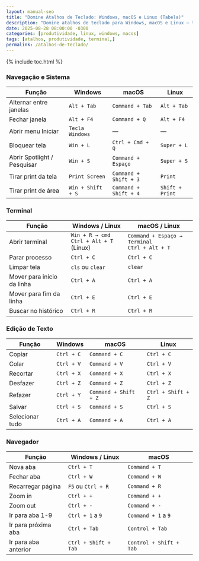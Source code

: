 ```yaml
---
layout: manual-seo
title: "Domine Atalhos de Teclado: Windows, macOS e Linux (Tabela)"
description: "Domine atalhos de teclado para Windows, macOS e Linux — tabela completa para quem usa múltiplos sistemas e terminal no dia a dia!"
date: 2025-08-28 08:00:00 -0300
categories: [produtividade, linux, windows, macos]
tags: [atalhos, produtividade, terminal,]
permalink: /atalhos-de-teclado/
---
```


 

{% include toc.html %}


<section class="post-content">



<h3> Navegação e Sistema</h3>
<table class="evergreen-table">
  <thead>
    <tr>
      <th>Função</th>
      <th>Windows</th>
      <th>macOS</th>
      <th>Linux</th>
    </tr>
  </thead>
  <tbody>
    <tr>
      <td data-label="Função">Alternar entre janelas</td>
      <td data-label="Windows"><code>Alt + Tab</code></td>
      <td data-label="macOS"><code>Command + Tab</code></td>
      <td data-label="Linux"><code>Alt + Tab</code></td>
    </tr>
    <tr>
      <td data-label="Função">Fechar janela</td>
      <td data-label="Windows"><code>Alt + F4</code></td>
      <td data-label="macOS"><code>Command + Q</code></td>
      <td data-label="Linux"><code>Alt + F4</code></td>
    </tr>
    <tr>
      <td data-label="Função">Abrir menu Iniciar</td>
      <td data-label="Windows"><code>Tecla Windows</code></td>
      <td data-label="macOS">—</td>
      <td data-label="Linux">—</td>
    </tr>
    <tr>
      <td data-label="Função">Bloquear tela</td>
      <td data-label="Windows"><code>Win + L</code></td>
      <td data-label="macOS"><code>Ctrl + Cmd + Q</code></td>
      <td data-label="Linux"><code>Super + L</code></td>
    </tr>
    <tr>
      <td data-label="Função">Abrir Spotlight / Pesquisar</td>
      <td data-label="Windows"><code>Win + S</code></td>
      <td data-label="macOS"><code>Command + Espaço</code></td>
      <td data-label="Linux"><code>Super + S</code></td>
    </tr>
    <tr>
      <td data-label="Função">Tirar print da tela</td>
      <td data-label="Windows"><code>Print Screen</code></td>
      <td data-label="macOS"><code>Command + Shift + 3</code></td>
      <td data-label="Linux"><code>Print</code></td>
    </tr>
    <tr>
      <td data-label="Função">Tirar print de área</td>
      <td data-label="Windows"><code>Win + Shift + S</code></td>
      <td data-label="macOS"><code>Command + Shift + 4</code></td>
      <td data-label="Linux"><code>Shift + Print</code></td>
    </tr>
  </tbody>
</table>

<h3> Terminal</h3>
<table class="evergreen-table">
  <thead>
    <tr>
      <th>Função</th>
      <th>Windows / Linux</th>
      <th>macOS / Linux</th>
    </tr>
  </thead>
  <tbody>
    <tr>
      <td data-label="Função">Abrir terminal</td>
      <td data-label="Windows / Linux"><code>Win + R → cmd</code><br><code>Ctrl + Alt + T</code> (Linux)</td>
      <td data-label="macOS / Linux"><code>Command + Espaço → Terminal</code><br><code>Ctrl + Alt + T</code></td>
    </tr>
    <tr>
      <td data-label="Função">Parar processo</td>
      <td data-label="Windows / Linux"><code>Ctrl + C</code></td>
      <td data-label="macOS / Linux"><code>Ctrl + C</code></td>
    </tr>
    <tr>
      <td data-label="Função">Limpar tela</td>
      <td data-label="Windows / Linux"><code>cls</code> ou <code>clear</code></td>
      <td data-label="macOS / Linux"><code>clear</code></td>
    </tr>
    <tr>
      <td data-label="Função">Mover para início da linha</td>
      <td data-label="Windows / Linux"><code>Ctrl + A</code></td>
      <td data-label="macOS / Linux"><code>Ctrl + A</code></td>
    </tr>
    <tr>
      <td data-label="Função">Mover para fim da linha</td>
      <td data-label="Windows / Linux"><code>Ctrl + E</code></td>
      <td data-label="macOS / Linux"><code>Ctrl + E</code></td>
    </tr>
    <tr>
      <td data-label="Função">Buscar no histórico</td>
      <td data-label="Windows / Linux"><code>Ctrl + R</code></td>
      <td data-label="macOS / Linux"><code>Ctrl + R</code></td>
    </tr>
  </tbody>
</table>

<h3> Edição de Texto</h3>
<table class="evergreen-table">
  <thead>
    <tr>
      <th>Função</th>
      <th>Windows</th>
      <th>macOS</th>
      <th>Linux</th>
    </tr>
  </thead>
  <tbody>
    <tr>
      <td data-label="Função">Copiar</td>
      <td data-label="Windows"><code>Ctrl + C</code></td>
      <td data-label="macOS"><code>Command + C</code></td>
      <td data-label="Linux"><code>Ctrl + C</code></td>
    </tr>
    <tr>
      <td data-label="Função">Colar</td>
      <td data-label="Windows"><code>Ctrl + V</code></td>
      <td data-label="macOS"><code>Command + V</code></td>
      <td data-label="Linux"><code>Ctrl + V</code></td>
    </tr>
    <tr>
      <td data-label="Função">Recortar</td>
      <td data-label="Windows"><code>Ctrl + X</code></td>
      <td data-label="macOS"><code>Command + X</code></td>
      <td data-label="Linux"><code>Ctrl + X</code></td>
    </tr>
    <tr>
      <td data-label="Função">Desfazer</td>
      <td data-label="Windows"><code>Ctrl + Z</code></td>
      <td data-label="macOS"><code>Command + Z</code></td>
      <td data-label="Linux"><code>Ctrl + Z</code></td>
    </tr>
    <tr>
      <td data-label="Função">Refazer</td>
      <td data-label="Windows"><code>Ctrl + Y</code></td>
      <td data-label="macOS"><code>Command + Shift + Z</code></td>
      <td data-label="Linux"><code>Ctrl + Shift + Z</code></td>
    </tr>
    <tr>
      <td data-label="Função">Salvar</td>
      <td data-label="Windows"><code>Ctrl + S</code></td>
      <td data-label="macOS"><code>Command + S</code></td>
      <td data-label="Linux"><code>Ctrl + S</code></td>
    </tr>
    <tr>
      <td data-label="Função">Selecionar tudo</td>
      <td data-label="Windows"><code>Ctrl + A</code></td>
      <td data-label="macOS"><code>Command + A</code></td>
      <td data-label="Linux"><code>Ctrl + A</code></td>
    </tr>
  </tbody>
</table>

<h3> Navegador</h3>
<table class="evergreen-table">
  <thead>
    <tr>
      <th>Função</th>
      <th>Windows / Linux</th>
      <th>macOS</th>
    </tr>
  </thead>
  <tbody>
    <tr>
      <td data-label="Função">Nova aba</td>
      <td data-label="Windows / Linux"><code>Ctrl + T</code></td>
      <td data-label="macOS"><code>Command + T</code></td>
    </tr>
    <tr>
      <td data-label="Função">Fechar aba</td>
      <td data-label="Windows / Linux"><code>Ctrl + W</code></td>
      <td data-label="macOS"><code>Command + W</code></td>
    </tr>
    <tr>
      <td data-label="Função">Recarregar página</td>
      <td data-label="Windows / Linux"><code>F5</code> ou <code>Ctrl + R</code></td>
      <td data-label="macOS"><code>Command + R</code></td>
    </tr>
    <tr>
      <td data-label="Função">Zoom in</td>
      <td data-label="Windows / Linux"><code>Ctrl + +</code></td>
      <td data-label="macOS"><code>Command + +</code></td>
    </tr>
    <tr>
      <td data-label="Função">Zoom out</td>
      <td data-label="Windows / Linux"><code>Ctrl + -</code></td>
      <td data-label="macOS"><code>Command + -</code></td>
    </tr>
    <tr>
      <td data-label="Função">Ir para aba 1-9</td>
      <td data-label="Windows / Linux"><code>Ctrl + 1</code> a <code>9</code></td>
      <td data-label="macOS"><code>Command + 1</code> a <code>9</code></td>
    </tr>
    <tr>
      <td data-label="Função">Ir para próxima aba</td>
      <td data-label="Windows / Linux"><code>Ctrl + Tab</code></td>
      <td data-label="macOS"><code>Control + Tab</code></td>
    </tr>
    <tr>
      <td data-label="Função">Ir para aba anterior</td>
      <td data-label="Windows / Linux"><code>Ctrl + Shift + Tab</code></td>
      <td data-label="macOS"><code>Control + Shift + Tab</code></td>
    </tr>
  </tbody>
</table>




